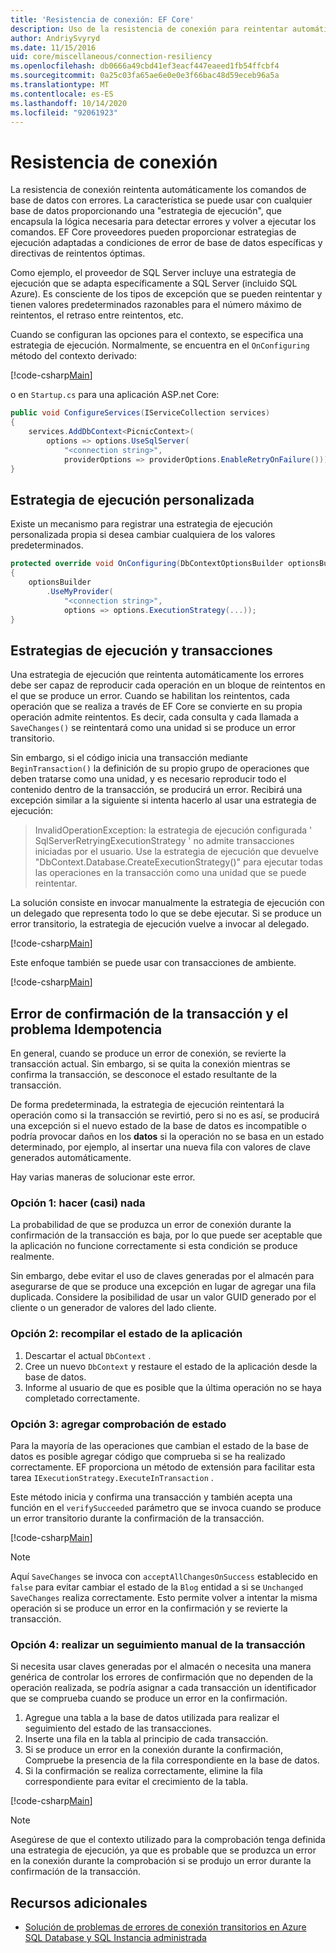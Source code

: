 ```yaml
---
title: 'Resistencia de conexión: EF Core'
description: Uso de la resistencia de conexión para reintentar automáticamente los comandos con Entity Framework Core
author: AndriySvyryd
ms.date: 11/15/2016
uid: core/miscellaneous/connection-resiliency
ms.openlocfilehash: db0666a49cbd41ef3eacf447eaeed1fb54ffcbf4
ms.sourcegitcommit: 0a25c03fa65ae6e0e0e3f66bac48d59eceb96a5a
ms.translationtype: MT
ms.contentlocale: es-ES
ms.lasthandoff: 10/14/2020
ms.locfileid: "92061923"
---
```

# <a name="connection-resiliency"></a>Resistencia de conexión

La resistencia de conexión reintenta automáticamente los comandos de base de datos con errores. La característica se puede usar con cualquier base de datos proporcionando una "estrategia de ejecución", que encapsula la lógica necesaria para detectar errores y volver a ejecutar los comandos. EF Core proveedores pueden proporcionar estrategias de ejecución adaptadas a condiciones de error de base de datos específicas y directivas de reintentos óptimas.

Como ejemplo, el proveedor de SQL Server incluye una estrategia de ejecución que se adapta específicamente a SQL Server (incluido SQL Azure). Es consciente de los tipos de excepción que se pueden reintentar y tienen valores predeterminados razonables para el número máximo de reintentos, el retraso entre reintentos, etc.

Cuando se configuran las opciones para el contexto, se especifica una estrategia de ejecución. Normalmente, se encuentra en el `OnConfiguring` método del contexto derivado:

[!code-csharp[Main](../../../samples/core/Miscellaneous/ConnectionResiliency/Program.cs#OnConfiguring)]

o en `Startup.cs` para una aplicación ASP.net Core:

```csharp
public void ConfigureServices(IServiceCollection services)
{
    services.AddDbContext<PicnicContext>(
        options => options.UseSqlServer(
            "<connection string>",
            providerOptions => providerOptions.EnableRetryOnFailure()));
}
```

## <a name="custom-execution-strategy"></a>Estrategia de ejecución personalizada

Existe un mecanismo para registrar una estrategia de ejecución personalizada propia si desea cambiar cualquiera de los valores predeterminados.

```csharp
protected override void OnConfiguring(DbContextOptionsBuilder optionsBuilder)
{
    optionsBuilder
        .UseMyProvider(
            "<connection string>",
            options => options.ExecutionStrategy(...));
}
```

## <a name="execution-strategies-and-transactions"></a>Estrategias de ejecución y transacciones

Una estrategia de ejecución que reintenta automáticamente los errores debe ser capaz de reproducir cada operación en un bloque de reintentos en el que se produce un error. Cuando se habilitan los reintentos, cada operación que se realiza a través de EF Core se convierte en su propia operación admite reintentos. Es decir, cada consulta y cada llamada a `SaveChanges()` se reintentará como una unidad si se produce un error transitorio.

Sin embargo, si el código inicia una transacción mediante `BeginTransaction()` la definición de su propio grupo de operaciones que deben tratarse como una unidad, y es necesario reproducir todo el contenido dentro de la transacción, se producirá un error. Recibirá una excepción similar a la siguiente si intenta hacerlo al usar una estrategia de ejecución:

> InvalidOperationException: la estrategia de ejecución configurada ' SqlServerRetryingExecutionStrategy ' no admite transacciones iniciadas por el usuario. Use la estrategia de ejecución que devuelve "DbContext.Database.CreateExecutionStrategy()" para ejecutar todas las operaciones en la transacción como una unidad que se puede reintentar.

La solución consiste en invocar manualmente la estrategia de ejecución con un delegado que representa todo lo que se debe ejecutar. Si se produce un error transitorio, la estrategia de ejecución vuelve a invocar al delegado.

[!code-csharp[Main](../../../samples/core/Miscellaneous/ConnectionResiliency/Program.cs#ManualTransaction)]

Este enfoque también se puede usar con transacciones de ambiente.

[!code-csharp[Main](../../../samples/core/Miscellaneous/ConnectionResiliency/Program.cs#AmbientTransaction)]

## <a name="transaction-commit-failure-and-the-idempotency-issue"></a>Error de confirmación de la transacción y el problema Idempotencia

En general, cuando se produce un error de conexión, se revierte la transacción actual. Sin embargo, si se quita la conexión mientras se confirma la transacción, se desconoce el estado resultante de la transacción.

De forma predeterminada, la estrategia de ejecución reintentará la operación como si la transacción se revirtió, pero si no es así, se producirá una excepción si el nuevo estado de la base de datos es incompatible o podría provocar daños en los **datos** si la operación no se basa en un estado determinado, por ejemplo, al insertar una nueva fila con valores de clave generados automáticamente.

Hay varias maneras de solucionar este error.

### <a name="option-1---do-almost-nothing"></a>Opción 1: hacer (casi) nada

La probabilidad de que se produzca un error de conexión durante la confirmación de la transacción es baja, por lo que puede ser aceptable que la aplicación no funcione correctamente si esta condición se produce realmente.

Sin embargo, debe evitar el uso de claves generadas por el almacén para asegurarse de que se produce una excepción en lugar de agregar una fila duplicada. Considere la posibilidad de usar un valor GUID generado por el cliente o un generador de valores del lado cliente.

### <a name="option-2---rebuild-application-state"></a>Opción 2: recompilar el estado de la aplicación

1. Descartar el actual `DbContext` .
2. Cree un nuevo `DbContext` y restaure el estado de la aplicación desde la base de datos.
3. Informe al usuario de que es posible que la última operación no se haya completado correctamente.

### <a name="option-3---add-state-verification"></a>Opción 3: agregar comprobación de estado

Para la mayoría de las operaciones que cambian el estado de la base de datos es posible agregar código que comprueba si se ha realizado correctamente. EF proporciona un método de extensión para facilitar esta tarea `IExecutionStrategy.ExecuteInTransaction` .

Este método inicia y confirma una transacción y también acepta una función en el `verifySucceeded` parámetro que se invoca cuando se produce un error transitorio durante la confirmación de la transacción.

[!code-csharp[Main](../../../samples/core/Miscellaneous/ConnectionResiliency/Program.cs#Verification)]

> [!NOTE]
> Aquí `SaveChanges` se invoca con `acceptAllChangesOnSuccess` establecido en `false` para evitar cambiar el estado de la `Blog` entidad a si se `Unchanged` `SaveChanges` realiza correctamente. Esto permite volver a intentar la misma operación si se produce un error en la confirmación y se revierte la transacción.

### <a name="option-4---manually-track-the-transaction"></a>Opción 4: realizar un seguimiento manual de la transacción

Si necesita usar claves generadas por el almacén o necesita una manera genérica de controlar los errores de confirmación que no dependen de la operación realizada, se podría asignar a cada transacción un identificador que se comprueba cuando se produce un error en la confirmación.

1. Agregue una tabla a la base de datos utilizada para realizar el seguimiento del estado de las transacciones.
2. Inserte una fila en la tabla al principio de cada transacción.
3. Si se produce un error en la conexión durante la confirmación, Compruebe la presencia de la fila correspondiente en la base de datos.
4. Si la confirmación se realiza correctamente, elimine la fila correspondiente para evitar el crecimiento de la tabla.

[!code-csharp[Main](../../../samples/core/Miscellaneous/ConnectionResiliency/Program.cs#Tracking)]

> [!NOTE]
> Asegúrese de que el contexto utilizado para la comprobación tenga definida una estrategia de ejecución, ya que es probable que se produzca un error en la conexión durante la comprobación si se produjo un error durante la confirmación de la transacción.

## <a name="additional-resources"></a>Recursos adicionales

* [Solución de problemas de errores de conexión transitorios en Azure SQL Database y SQL Instancia administrada](/azure/azure-sql/database/troubleshoot-common-connectivity-issues)
